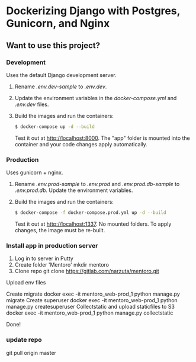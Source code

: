 # Dockerizing Django with Postgres, Gunicorn, and Nginx

## Want to use this project?

### Development

Uses the default Django development server.

1. Rename *.env.dev-sample* to *.env.dev*.
1. Update the environment variables in the *docker-compose.yml* and *.env.dev* files.
1. Build the images and run the containers:

    ```sh
    $ docker-compose up -d --build
    ```

    Test it out at [http://localhost:8000](http://localhost:8000). The "app" folder is mounted into the container and your code changes apply automatically.

### Production

Uses gunicorn + nginx.

1. Rename *.env.prod-sample* to *.env.prod* and *.env.prod.db-sample* to *.env.prod.db*. Update the environment variables.
1. Build the images and run the containers:

    ```sh
    $ docker-compose -f docker-compose.prod.yml up -d --build
    ```

    Test it out at [http://localhost:1337](http://localhost:1337). No mounted folders. To apply changes, the image must be re-built.

### Install app in production server
1. Log in to server in Putty
2. Create folder 'Mentoro'
mkdir mentoro
3. Clone repo
git clone https://gitlab.com/narzuta/mentoro.git

Upload env files

Create migrate
docker exec -it mentoro_web-prod_1 python manage.py migrate
Create superuser
docker exec -it mentoro_web-prod_1 python manage.py createsuperuser
Collectstatic and upload staticfiles to S3
docker exec -it mentoro_web-prod_1 python manage.py collectstatic

Done!

### update repo
git pull origin master
